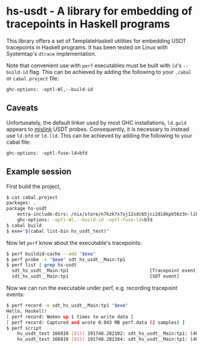 # hs-usdt - A library for embedding of tracepoints in Haskell programs

This library offers a set of TemplateHaskell utilities for
embedding USDT tracepoints in Haskell programs. It has been
tested on Linux with Systemtap's `dtrace` implementation.

Note that convenient use with `perf` executables must be
built with `ld`'s `--build-id` flag. This can be achieved by
adding the following to your `.cabal` or `cabal.project` file:
```
ghc-options: -optl-Wl,--build-id
```

## Caveats

Unfortunately, the default linker used by most GHC installations, `ld.gold`
appears to [mislink][] USDT probes. Consequently, it is necessary to instead
use `ld.bfd` or `ld.lld`. This can be achieved by adding the following to your
cabal file:
```
ghc-options: -optl-fuse-ld=bfd
```

[mislink]: https://github.com/iovisor/bcc/issues/1528

## Example session

First build the project,
```bash
$ cat cabal.project
packages: .
package hs-usdt
    extra-include-dirs: /nix/store/n7kzk7x7xj12sdcb5jci2di8kpk56z3n-libsystemtap-3.2/include
    ghc-options: -optl-Wl,--build-id -optl-fuse-ld=bfd
$ cabal build
$ exe="$(cabal list-bin hs_usdt_test)"
```
Now let `perf` know about the executable's tracepoints:
```bash
$ perf buildid-cache --add "$exe"
$ perf probe -x "$exe" sdt_hs_usdt__Main:tp1
$ perf list | grep hs-usdt
  sdt_hs_usdt__Main:tp1                              [Tracepoint event]
  sdt_hs_usdt__Main:tp1                              [SDT event]
```
Now we can run the executable under perf, e.g. recording tracepoint events:
```bash
$ perf record -e sdt_hs_usdt__Main:tp1 "$exe"
Hello, Haskell!
[ perf record: Woken up 1 times to write data ]
[ perf record: Captured and wrote 0.043 MB perf.data (2 samples) ]
$ perf script
    hs_usdt_test 166810 [015] 191748.282102: sdt_hs_usdt__Main:tp1: (403354)
    hs_usdt_test 166810 [015] 191748.282104: sdt_hs_usdt__Main:tp1: (403354)
```
